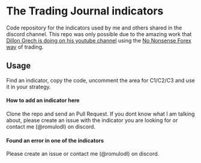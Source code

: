 # The Trading Journal indicators

Code repository for the indicators used by me and others shared in the discord channel. This repo was only possible due to the amazing work that [Dillon Grech is doing on his youtube channel](https://www.youtube.com/channel/UCl1a4qyx_HaodV0AN9ve46A) using the [No Nonsense Forex way](https://nononsenseforex.com/) of trading.

## Usage

Find an indicator, copy the code, uncomment the area for C1/C2/C3 and use it in your strategy.

#### How to add an indicator here

Clone the repo and send an Pull Request. If you dont know what I am talking about, please create an issue with the indicator you are looking for or contact me (@romulodl) on discord.

#### Found an error in one of the indicators

Please create an issue or contact me (@romulodl) on discord.
